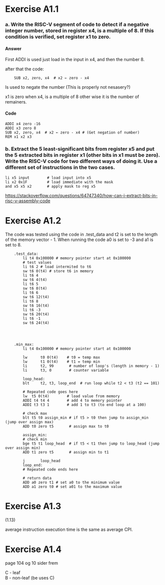 # Exercise A1.1

### a. Write the RISC-V segment of code to detect if a negative integer number, stored in register x4, is a multiple of 8. If this condition is verified, set register x1 to zero.


#### Answer

First ADDI is used just load in the input in x4, and then the number 8. 

after that the code:

```
    SUB x2, zero, x4  # x2 ← zero - x4
```

Is used to negate the number (This is properly not nesasery?)

x1 is zero when x4, is a multiple of 8 other wise it is the number of remainers.

#### Code
```assembly
ADDI x4 zero -16
ADDI x3 zero 8
SUB x2, zero, x4  # x2 ← zero - x4 # (Get negation of number)
REM x1 x2 x3
```


### b. Extract the 5 least-significant bits from register x5 and put the 5 extracted bits in register x1 (other bits in x1 must be zero). Write the RISC-V code for two different ways of doing it. Use a different set of instructions in the two cases.


```assembly
li x5 input        # load input into x5
li x2 0x1F         # load immediate with the mask
and x5 x5 x2       # apply mask to reg x5 
```


https://stackoverflow.com/questions/64747340/how-can-i-extract-bits-in-risc-v-assembly-code


# Exercise A1.2


The code was tested using the code in .test_data and t2 is set to the length of the memory vector - 1. When running the code a0 is set to -3 and a1 is set to 8.


```assembly
    .test_data:
        li t4 0x100000 # memory pointer start at 0x100000
        # test values
        li t6 2 # load intermited to t6
        sw t6 0(t4) # store t6 in memory 
        li t6 4
        sw t6 4(t4)
        li t6 5
        sw t6 8(t4)
        li t6 6
        sw t6 12(t4)
        li t6 8
        sw t6 16(t4)
        li t6 -3
        sw t6 20(t4)
        li t6 -1
        sw t6 24(t4)




    .min_max:    
        li t4 0x100000 # memory pointer start at 0x100000

        lw 		t0 0(t4)    # t0 = temp max 
        lw 		t1 0(t4)    # t1 = temp min 
        li      t2, 99 	     # number of loop's (length in memory - 1)
        li 		t3, 0	     # counter variable
        
        loop_head:
        blt     t2, t3, loop_end  # run loop while t2 < t3 (t2 == 101)
        
        # Repeated code goes here
        lw 	t5 0(t4)		# load value from memory 
        ADDI t4 t4 4		# add 4 to memory pointer    
        ADDI t3 t3 1 		# add 1 to t3 (to end loop at a 100)
        
        # check max
        blt t5 t0 assign_min # if t5 > t0 then jump to assign_min (jump over assign max)
        ADD t0 zero t5       # assign max to t0
        
        assign_min:
        # check min
        bge t5 t1 loop_head  # if t5 < t1 then jump to loop_head (jump over assign min)
        ADD t1 zero t5       # assign min to t1

        j		loop_head
        loop_end:
        # Repeated code ends here

        # return data
        ADD a0 zero t1 # set a0 to the minimum value 
        ADD a1 zero t0 # set a01 to the maximum value 
```

# Exercise A1.3

(1.13)

average instruction execution time is the same as average CPI.

# Exercise A1.4

page 104 og 10 sider frem


C - leaf  
B - non-leaf (be uses C)
